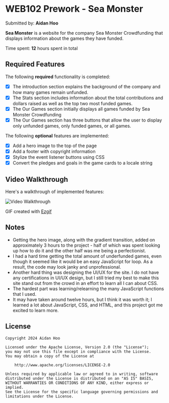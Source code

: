 # WEB102 Prework - Sea Monster

Submitted by: **Aidan Hoo**

**Sea Monster** is a website for the company Sea Monster Crowdfunding that displays information about the games they have funded.

Time spent: **12** hours spent in total

## Required Features

The following **required** functionality is completed:

- [x] The introduction section explains the background of the company and how many games remain unfunded.
- [x] The Stats section includes information about the total contributions and dollars raised as well as the top two most funded games.
- [x] The Our Games section initially displays all games funded by Sea Monster Crowdfunding
- [x] The Our Games section has three buttons that allow the user to display only unfunded games, only funded games, or all games.

The following **optional** features are implemented:

- [x] Add a hero image to the top of the page
- [x] Add a footer with copyright information
- [x] Stylize the event listener buttons using CSS
- [x] Convert the pledges and goals in the game cards to a locale string

## Video Walkthrough

Here's a walkthrough of implemented features:

<img src='./assets/walkthrough-video.gif' title='Video Walkthrough' width='' alt='Video Walkthrough' />

GIF created with [Ezgif](https://ezgif.com/)

## Notes

<!-- Describe any challenges encountered while building the app. -->

- Getting the hero image, along with the gradient transition, added on approximately 3 hours to the project - half of which was spent looking up how to do it and the other half was me being a perfectionist.
- I had a hard time getting the total amount of underfunded games, even though it seemed like it would be an easy JavaScript for loop. As a result, the code may look janky and unprofessional.
- Another hard thing was designing the UI/UX for the site. I do not have any certifications in UI/UX design, but I still tried my best to make this site stand out from the crowd in an effort to learn all I can about CSS.
- The hardest part was learning/relearning the many JavaScript functions that I used.
- It may have taken around twelve hours, but I think it was worth it; I learned a lot about JavaScript, CSS, and HTML, and this project got me excited to learn more.

## License

    Copyright 2024 Aidan Hoo

    Licensed under the Apache License, Version 2.0 (the "License");
    you may not use this file except in compliance with the License.
    You may obtain a copy of the License at

        http://www.apache.org/licenses/LICENSE-2.0

    Unless required by applicable law or agreed to in writing, software
    distributed under the License is distributed on an "AS IS" BASIS,
    WITHOUT WARRANTIES OR CONDITIONS OF ANY KIND, either express or implied.
    See the License for the specific language governing permissions and
    limitations under the License.
